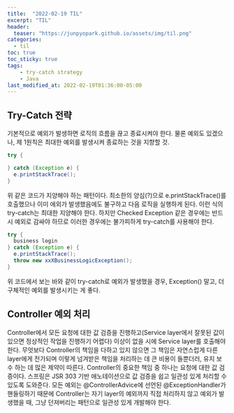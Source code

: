```yaml
---
title:  "2022-02-19 TIL"
excerpt: "TIL"
header:
  teaser: "https://junpyopark.github.io/assets/img/til.png"
categories:
  - til
toc: true
toc_sticky: true
tags:
    - try-catch strategy
    - Java
last_modified_at: 2022-02-19T01:36:00-05:00
---
```



## Try-Catch 전략
기본적으로 예외가 발생하면 로직의 흐름을 끊고 종료시켜야 한다. 물론 예외도 있겠으나, 제 1원칙은 최대한 예외를 발생시켜 종료하는 것을 지향할 것.
  ```java
  try {

  } catch (Exception e) {
    e.printStackTrace();
}
  ```
위 같은 코드가 지양해야 하는 패턴이다. 최소한의 양심(?)으로 e.printStackTrace()를 호출했으나 이미 에외가 발생했음에도 불구하고 다음 로직을 실행하게 된다. 이런 식의 try-catch는 최대한 지양해야 한다. 하지만 Checked Exception 같은 경우에는 반드시 예외로 감싸야 하므로 이러한 경우에는 불가피하게 try-catch를 사용해야 한다.
```java
try {
  business login
} catch (Exception e) {
  e.printStackTrace();
  throw new xxXBusinessLogicException();
}    
```
위 코드에서 보는 바와 같이 try-catch로 예외가 발생했을 경우, Exception() 말고, 더 구체적인 예외를 발생시키는 게 좋다. 

## Controller 예외 처리
Controller에서 모든 요청에 대한 값 검증을 진행하고(Service layer에서 잘못된 값이 있으면 정상적인 작업을 진행하기 어렵다) 이상이 없을 시에 Service layer를 호출해야 한다. 무엇보다 Controller의 책임을 다하고 있지 않으면 그 책임은 자연스럽게 다른 layer에게 전가되며 이렇게 넘겨받은 책임을 처리하는 데 큰 비용이 들뿐더러, 유지 보수 하는 데 많은 제약이 따른다.
Controller의 중요한 책임 중 하나는 요청에 대한 값 검증이다. 스프링은 JSR 303 기반 애노테이션으로 값 검증을 쉽고 일관성 있게 처리할 수 있도록 도와준다. 모든 예외는 @ControllerAdvice에 선언된 @ExceptionHandler가 핸들링하기 때문에 Controller는 자기 layer의 예외까지  직접 처리하지 않고 예외가 발생했을 때, 그냥 던져버리는 패턴으로 일관성 있게 개발해야 한다.